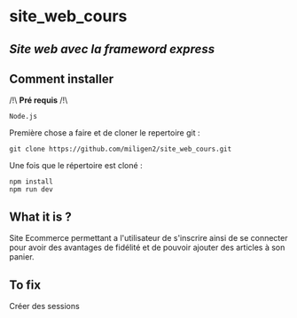 # site_web_cours
## *Site web avec la frameword express* 
## Comment installer

/!\ **Pré requis** /!\
```
Node.js 
```

Première chose a faire et de cloner le repertoire git :
```
git clone https://github.com/miligen2/site_web_cours.git
```

Une fois que le répertoire est cloné :
```
npm install
npm run dev
```

## What it is ?
Site Ecommerce permettant a l'utilisateur de s'inscrire ainsi de se connecter pour avoir des avantages de fidélité et de pouvoir ajouter des articles à son panier. 

## To fix
Créer des sessions 
